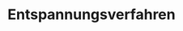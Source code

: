 --- 
abstract: '' 
authors: 
 - admin
 -  J Kowalsky
doi: '' 
featured: false 
publication: '*Klinische Psychologie und Psychotherapie für Bachelor*, 205' 
publication_short: '' 
publishDate: '2012-01-01' 
title: 'Entspannungsverfahren' 
url_code: '' 
url_dataset: '' 
url_pdf: '' 
url_poster: '' 
url_project: '' 
url_slides: '' 
url_source: '' 
url_video: '' 
---